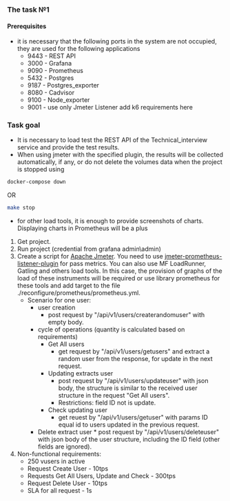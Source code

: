 
### The task №1

#### Prerequisites
* it is necessary that the following ports in the system are not occupied, they are used for the following applications
    * 9443 - REST API
    * 3000 - Grafana
    * 9090 - Prometheus
    * 5432 - Postgres
    * 9187 - Postgres_exporter
    * 8080 - Cadvisor
    * 9100 - Node_exporter
    * 9001 - use only Jmeter Listener
add k6 requirements here 

### Task goal

* It is necessary to load test the REST API of the Technical_interview service and provide the test results.
* When using jmeter with the specified plugin, the results will be collected automatically, if any, or do not delete the volumes data when the project is stopped using
``` sh
docker-compose down 
```
OR
``` sh
make stop
```
* for other load tools, it is enough to provide screenshots of charts. Displaying charts in Prometheus will be a plus


1. Get project.
2. Run project (credential from grafana admin\admin)
3. Сreate a script for [Apache Jmeter](https://apache-mirror.rbc.ru/pub/apache//jmeter/binaries/apache-jmeter-5.4.1.tgz). You need to use [jmeter-prometheus-listener-plugin](https://github.com/kolesnikovm/jmeter-prometheus-listener/releases/download/2.0.2/jmeter-prometheus-listener-plugin-2.0.2.jar) for pass metrics. You can also use MF LoadRunner, Gatling and others load tools. In this case, the provision of graphs of the load of these instruments will be required or use library prometheus for these tools and add target to the file ./reconfigure/prometheus/prometheus.yml.
    * Scenario for one user:
        * user creation
            * post request by "/api/v1/users/createrandomuser" with empty body.
        * cycle of operations (quantity is calculated based on requirements)
            * Get All users
                * get request by "/api/v1/users/getusers" and extract a random user from the response, for update in the next request.
            * Updating extracts user
                * post request by "/api/v1/users/updateuser" with json body, the structure is similar to the received user structure in the request "Get All users".
                * Restrictions: field ID not is update.
            * Check updating user
                * get reuest by "/api/v1/users/getuser" with params ID equal id to users updated in the previous request. 
        * Delete extract user
                * post request by "/api/v1/users/deleteuser" with json body of the user structure, including the ID field (other fields are ignored).
4. Non-functional requirements:
    * 250 vusers in active
    * Request Create User - 10tps 
    * Requests Get All Users, Update and Check - 300tps
    * Request Delete User - 10tps
    * SLA for all request - 1s